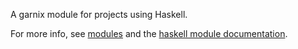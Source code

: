 A garnix module for projects using Haskell.

For more info, see [modules](https://garnix.io/modules) and the [haskell module documentation](https://garnix.io/docs/modules/haskell).
